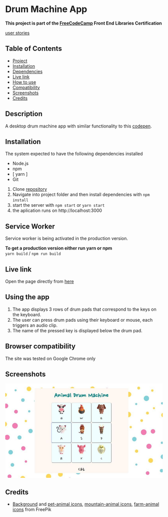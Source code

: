 # Drum Machine App  

**This project is part of the [FreeCodeCamp](https://www.freecodecamp.org) Front End Libraries Certification**

[user stories](https://learn.freecodecamp.org/front-end-libraries/front-end-libraries-projects/build-a-drum-machine/)

## Table of Contents

* [Project](#project)
* [Installation](#installation)
* [Dependencies](#dependencies)
* [Live link](#live-link)
* [How to use](#using-the-app)
* [Compatibility](#browser-compatibility)
* [Screenshots](#screenshots)
* [Credits](#credits)

## Description
A desktop drum machine app with similar functionality to this [codepen](https://codepen.io/freeCodeCamp/full/MJyNMd).

## Installation  
The system expected to have the following dependencies installed
* Node.js
* npm
* [ yarn ]
* Git

1. Clone [repository](https://github.com/jpacsai/Neighborhood-App)
2. Navigate into project folder and then install dependencies with `npm install`
3. start the server with `npm start` or `yarn start`
4. the aplication runs on http://localhost:3000

## Service Worker  
Service worker is being activated in the production version.

**To get a production version either run yarn or npm**  
`yarn build` / `npm run build`

## Live link  
Open the page directly from [here](https://jpacsai.github.io/drum-machine-app/)  

## Using the app  
1. The app displays 3 rows of drum pads that correspond to the keys on the keyboard.
2. The user can press drum pads using their keyboard or mouse, each triggers an audio clip.
3. The name of the pressed key is displayed below the drum pad.

## Browser compatibility  
The site was tested on Google Chrome only

## Screenshots
![screenshot](https://github.com/jpacsai/drum-machine-app/blob/master/public/img/screenshot.JPG)

## Credits
- [Background](https://www.freepik.com/free-vector/pattern-of-colored-dots_920282.htm) and [pet-animal icons](https://www.freepik.com/free-vector/pet-animals-set_719861.htm), [mountain-animal icons](https://www.freepik.com/free-vector/mountains-animals-set_719886.htm), [farm-animal icons](https://www.freepik.com/free-vector/farm-animals-set_719885.htm) from FreePik
